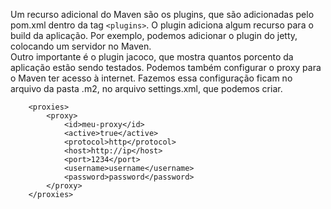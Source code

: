 Um recurso adicional do Maven são os plugins, que são adicionadas pelo pom.xml dentro da tag `<plugins>`. O plugin adiciona algum recurso para o build da aplicação. Por exemplo, podemos adicionar o plugin do jetty, colocando um servidor no Maven.<br>
Outro importante é o plugin jacoco, que mostra quantos porcento da aplicação estão sendo testados.
Podemos também configurar o proxy para o Maven ter acesso à internet. Fazemos essa configuração ficam no arquivo da pasta .m2, no arquivo settings.xml, que podemos criar.
```
  	<proxies>
  		<proxy>
  			<id>meu-proxy</id>
  			<active>true</active>
  			<protocol>http</protocol>
  			<host>http://ip</host>
  			<port>1234</port>
  			<username>username</username>
  			<password>password</password>
  		</proxy>
  	</proxies>
```
